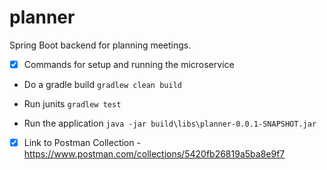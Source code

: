 # planner
Spring Boot backend for planning meetings.

- [x] Commands for setup and running the microservice

- Do a gradle build
`gradlew clean build`

- Run junits
`gradlew test`

- Run the application
`java -jar build\libs\planner-0.0.1-SNAPSHOT.jar`

- [x] Link to Postman Collection - https://www.postman.com/collections/5420fb26819a5ba8e9f7
